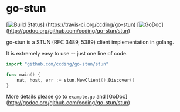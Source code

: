go-stun
=======

[![Build Status](https://travis-ci.org/ccding/go-stun.svg?branch=master)]
(https://travis-ci.org/ccding/go-stun)
[![GoDoc](https://godoc.org/github.com/ccding/go-stun?status.svg)]
(http://godoc.org/github.com/ccding/go-stun/stun)

go-stun is a STUN (RFC 3489, 5389) client implementation in golang.

It is extremely easy to use -- just one line of code.

```go
import "github.com/ccding/go-stun/stun"

func main() {
	nat, host, err := stun.NewClient().Discover()
}
```

More details please go to `example.go` and [GoDoc]
(http://godoc.org/github.com/ccding/go-stun/stun)

